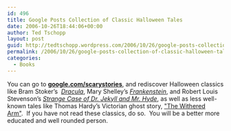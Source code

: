 ```yaml
---
id: 496
title: Google Posts Collection of Classic Halloween Tales
date: 2006-10-26T18:44:06+00:00
author: Ted Tschopp
layout: post
guid: http://tedtschopp.wordpress.com/2006/10/26/google-posts-collection-of-classic-halloween-tales/
permalink: /2006/10/26/google-posts-collection-of-classic-halloween-tales/
categories:
  - Books
---
```

You can go to <a href="http://google.com/scarystories" target="_blank"><strong>google.com/scarystories</strong></a>, and rediscover Halloween classics like Bram Stoker’s &#160;[<span style="font-style:italic;">Dracula</span>](http://books.google.com/books?vid=OCLC01658489&id=k39vHp-5VeMC&pg=PA1&lpg=PA1&dq=intitle:dracula+inauthor:bram+inauthor:stoker&as_brr=1), Mary Shelley’s [<span style="font-style:italic;">Frankenstein</span>](http://books.google.com/books?vid=OCLC00981149&id=mP0yVJqHX7cC&pg=PA3&lpg=PA3&dq=frankenstein+inauthor:Mary+inauthor:Shelley&as_brr=1), and Robert Louis Stevenson’s [<span style="font-style:italic;">Strange Case of Dr. Jekyll and Mr. Hyde</span>](http://books.google.com/books?vid=OCLC11724131&id=xZHv4CWgWaEC&pg=PA1&dq=Robert+Louis+Stevenson+dr.+jekyll&as_brr=1), as well as less well-known tales like Thomas Hardy’s Victorian ghost story, ["The Withered Arm"](http://books.google.com/books?vid=ISBN0836940792&id=FsC98ijUas0C&pg=PA246&dq=ISBN0836940792).&#160; If you have not read these classics, do so.&#160; You will be a better more educated and well rounded person.